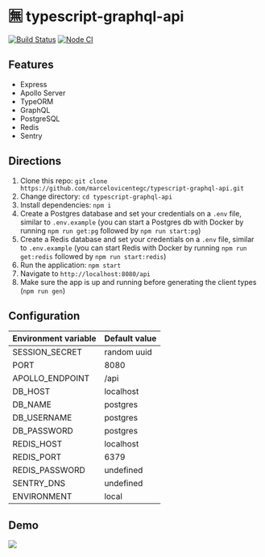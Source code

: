 # 🈚 typescript-graphql-api

[![Build Status](https://dev.azure.com/marcelovicentegc/public-pipes/_apis/build/status/marcelovicentegc.typescript-graphql-api?branchName=master)](https://dev.azure.com/marcelovicentegc/public-pipes/_build/latest?definitionId=4&branchName=master)
[![Node CI](https://github.com/marcelovicentegc/typescript-graphql-api/workflows/Node%20CI/badge.svg)](https://github.com/marcelovicentegc/typescript-graphql-api/workflows/Node%20CI/badge.svg)

## Features

- Express
- Apollo Server
- TypeORM
- GraphQL
- PostgreSQL
- Redis
- Sentry

## Directions

1. Clone this repo: `git clone https://github.com/marcelovicentegc/typescript-graphql-api.git`
2. Change directory: `cd typescript-graphql-api`
3. Install dependencies: `npm i`
4. Create a Postgres database and set your credentials on a `.env` file, similar to `.env.example` (you can start a Postgres db with Docker by running `npm run get:pg` followed by `npm run start:pg`)
5. Create a Redis database and set your credentials on a `.env` file, similar to `.env.example` (you can start Redis with Docker by running `npm run get:redis` followed by `npm run start:redis`)
6. Run the application: `npm start`
7. Navigate to `http://localhost:8080/api`
8. Make sure the app is up and running before generating the client types (`npm run gen`)

## Configuration

| Environment variable | Default value |
| -------------------- | ------------- |
| SESSION_SECRET       | random uuid   |
| PORT                 | 8080          |
| APOLLO_ENDPOINT      | /api          |
| DB_HOST              | localhost     |
| DB_NAME              | postgres      |
| DB_USERNAME          | postgres      |
| DB_PASSWORD          | postgres      |
| REDIS_HOST           | localhost     |
| REDIS_PORT           | 6379          |
| REDIS_PASSWORD       | undefined     |
| SENTRY_DNS           | undefined     |
| ENVIRONMENT          | local         |

## Demo

<img src="./assets/typescript-graphql-api.gif" />
